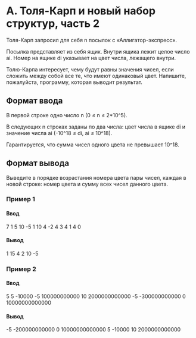 # A. Толя-Карп и новый набор структур, часть 2

Толя-Карп запросил для себя n посылок с «Аллигатор-экспресс».

Посылка представляет из себя ящик. Внутри ящика лежит целое число ai. Номер на ящике di указывает на цвет числа, лежащего внутри.

Толю-Карпа интересует, чему будут равны значения чисел, если сложить между собой все те, что имеют одинаковый цвет. Напишите, пожалуйста, программу, которая выводит результат.

## Формат ввода

В первой строке одно число n (0 ≤ n ≤ 2*10^5).

В следующих n строках заданы по два числа: цвет числа в ящике di и значение числа ai (-10^18 ≤ di, ai ≤ 10^18).

Гарантируется, что сумма чисел одного цвета не превышает 10^18.

## Формат вывода

Выведите в порядке возрастания номера цвета пары чисел, каждая в новой строке: номер цвета и сумму всех чисел данного цвета.

### Пример 1

#### Ввод
7
1 5
10 -5
1 10
4 -2
4 3
4 1
4 0

#### Вывод
1 15
4 2
10 -5

### Пример 2

#### Ввод
5
5 -10000
-5 100000000000
10 2000000000000
-5 -300000000000
0 10000000000000

#### Вывод
-5 -200000000000
0 10000000000000
5 -10000
10 2000000000000

